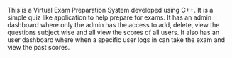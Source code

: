 This is a Virtual Exam Preparation System developed using C++.
It is a simple quiz like application to help prepare for exams.
It has an admin dashboard where only the admin has the access to add, delete, view the questions subject wise and all view the scores of all users.
It also has an user dashboard where when a specific user logs in can take the exam and view the past scores.

